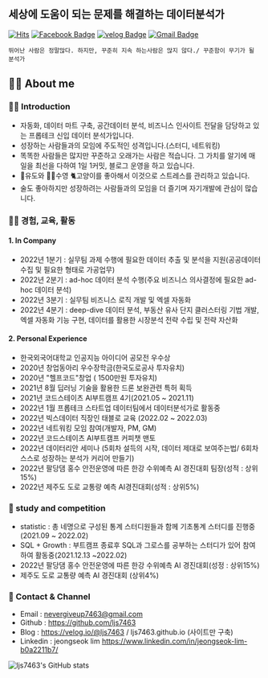 ## 세상에 도움이 되는 문제를 해결하는 데이터분석가
[![Hits](https://hits.seeyoufarm.com/api/count/incr/badge.svg?url=https%3A%2F%2Fgithub.com%2Fljs7463&count_bg=%23DD727D&title_bg=%23CD3939&icon=&icon_color=%23CF9494&title=visit&edge_flat=false)](https://hits.seeyoufarm.com) [![Facebook Badge](https://img.shields.io/badge/-Facebook-1877f2?logo=facebook&logoColor=white&link={https://www.facebook.com/profile.php?id=100003668046363})]({https://www.facebook.com/profile.php?id=100003668046363})  [![velog Badge](http://img.shields.io/badge/-Study%20blog-black?style=flat-square&logo=velog.io&link=https://velog.io/@ljs7463)](https://velog.io/@ljs7463) [![Gmail Badge](https://img.shields.io/badge/Gmail-D14836?style=flat&logo=Gmail&logoColor=white)](mailto:nevergiveup7463@gmail.com)
```
뛰어난 사람은 정말많다. 하지만, 꾸준히 지속 하는사람은 많지 않다./ 꾸준함이 무기가 될 분석가
```

## 💁‍♂️ About me
### 👨‍💻 Introduction 
- 자동화, 데이터 마트 구축, 공간데이터 분석, 비즈니스 인사이트 전달을 담당하고 있는 프롭테크 신입 데이터 분석가입니다.
- 성장하는 사람들과의 모임에 주도적인 성격입니다.(스터디, 네트워킹)
- 똑똑한 사람들은 많지만 꾸준하고 오래가는 사람은 적습니다. 그 가치를 알기에 매일을 최선을 다하여 1일 1커밋, 블로그 운영을 하고 있습니다.
- 🥋유도와 🏊‍♂️수영 🐈고양이를 좋아해서 이것으로 스트레스를 관리하고 있습니다. 
- 술도 좋아하지만 성장하려는 사람들과의 모임을 더 즐기며 자기개발에 관심이 많습니다.
 
 

### 🚴‍♂️ 경험, 교육, 활동 

#### 1. In Company 
- 2022년 1분기 : 실무팀 과제 수행에 필요한 데이터 추출 및 분석을 지원(공공데이터 수집 및 필요한 형태로 가공업무)
- 2022년 2분기 : ad-hoc 데이터 분석 수행(주요 비즈니스 의사결정에 필요한 ad-hoc 데이터 분석)
- 2022년 3분기 : 실무팀 비즈니스 로직 개발 및 엑셀 자동화
- 2022년 4분기 : deep-dive 데이터 분석, 부동산 유사 단지 클러스터링 기법 개발, 엑셀 자동화 기능 구현, 데이터를 활용한 시장분석 전략 수립 및 전략 자산화   

#### 2. Personal Experience
- 한국외국어대학교 인공지능 아이디어 공모전 우수상
- 2020년 창업동아리 우수장학금(한국도로공사 투자유치)
- 2020년 "헬프코드"창업 ( 1500만원 투자유치)
- 2021년 8월 딥러닝 기술을 활용한 드론 보완관련 특허 획득
- 2021년 코드스테이츠 AI부트캠프 4기(2021.05 ~ 2021.11)
- 2022년 1월 프롭테크 스타트업 데이터팀에서 데이터분석가로 활동중
- 2022년 빅스데이터 직장인 태블로 교육 (2022.02 ~ 2022.03)
- 2022년 네트워킹 모임 참여(개발자, PM, GM)
- 2022년 코드스테이츠 AI부트캠프 커피챗 맨토
- 2022년 데이터리안 세미나 (5회차 설득의 시작, 데이터 제대로 보여주는법/ 6회차 스스로 성장하는 분석가 커리어 만들기)
- 2022년 팔당댐 홍수 안전운영에 따른 한강 수위예측 AI 경진대회 팀장(성적 : 상위 15%)
- 2022년 제주도 도로 교통량 예측 AI경진대회(성적 : 상위5%)

### 👥 study and competition
- statistic : 총 네명으로 구성된 통계 스터디원들과 함께 기초통계 스터디를 진행중(2021.09 ~ 2022.02)
- SQL + Growth : 부트캠프 종료후 SQL과 그로스를 공부하는 스터디가 있어 참여하여 활동중(2021.12.13 ~2022.02)
- 2022년 팔당댐 홍수 안전운영에 따른 한강 수위예측 AI 경진대회(성정 : 상위15%)
- 제주도 도로 교통량 예측 AI 경진대회 (상위4%)


### 💼 Contact & Channel 
 - Email : nevergiveup7463@gmail.com 
 - Github : https://github.com/ljs7463
 - Blog : https://velog.io/@ljs7463 / ljs7463.github.io (사이트만 구축)
 - Linkedin : jeongseok lim <https://www.linkedin.com/in/jeongseok-lim-b0a2211b7/>










![ljs7463's GitHub stats](https://github-readme-stats.vercel.app/api?username=ljs7463&show_icons=true&theme=radical)

